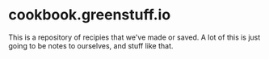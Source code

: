 # cookbook.greenstuff.io
This is a repository of recipies that we've made or saved.
A lot of this is just going to be notes to ourselves, and stuff like that.
